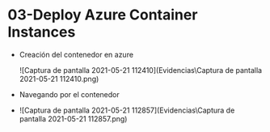 # 03-Deploy Azure Container Instances



* Creación del contenedor en azure

  ![Captura de pantalla 2021-05-21 112410](Evidencias\Captura de pantalla 2021-05-21 112410.png)

* Navegando por el contenedor
* ![Captura de pantalla 2021-05-21 112857](Evidencias\Captura de pantalla 2021-05-21 112857.png)
